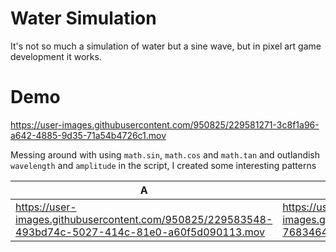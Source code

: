 # Water Simulation

It's not so much a simulation of water but a sine wave, but in pixel art game development it works.

# Demo



https://user-images.githubusercontent.com/950825/229581271-3c8f1a96-a642-4885-9d35-71a54b4726c1.mov

Messing around with using `math.sin`, `math.cos` and `math.tan` and outlandish `wavelength` and `amplitude` in the script, I created some interesting patterns

|A|B|C|D|E|
|-----|----|----|----|----|
| https://user-images.githubusercontent.com/950825/229583548-493bd74c-5027-414c-81e0-a60f5d090113.mov | https://user-images.githubusercontent.com/950825/229583552-76834645-c7bb-40f9-b6cb-b13283cf9b50.mov | https://user-images.githubusercontent.com/950825/229583557-b1ee6377-f8c3-4ae6-b3cb-a461a9c10e5e.mov | https://user-images.githubusercontent.com/950825/229583560-b3e8de11-e089-48b9-9497-a1d3dc852df7.mov | https://user-images.githubusercontent.com/950825/229583566-786c1a96-3f60-4c78-9e09-83adfc300340.mov |

